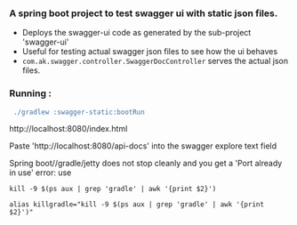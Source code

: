 ### A spring boot project to test swagger ui with static json files.

- Deploys the swagger-ui code as generated by the sub-project 'swagger-ui'
- Useful for testing actual swagger json files to see how the ui behaves
- `com.ak.swagger.controller.SwaggerDocController` serves the actual json files.

### Running :

``` groovy
 ./gradlew :swagger-static:bootRun
```
http://localhost:8080/index.html


Paste 'http://localhost:8080/api-docs' into the swagger explore text field


Spring boot//gradle/jetty does not stop cleanly and you get a 'Port already in use' error:
use

`kill -9 $(ps aux | grep 'gradle' | awk '{print $2}')`

`alias killgradle="kill -9 $(ps aux | grep 'gradle' | awk '{print $2}')"`